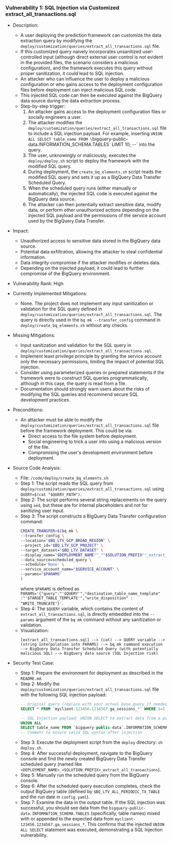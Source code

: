 ### Vulnerability 1: SQL Injection via Customized extract_all_transactions.sql

- Description:
    - A user deploying the prediction framework can customize the data extraction query by modifying the `deploy/customization/queries/extract_all_transactions.sql` file.
    - If this customized query naively incorporates unsanitized user-controlled input (although direct external user control is not evident in the provided files, the scenario considers a malicious configuration), and the framework executes this query without proper sanitization, it could lead to SQL injection.
    - An attacker who can influence the user to deploy a malicious configuration or who gains access to the deployment configuration files before deployment can inject malicious SQL code.
    - This injected SQL code can then be executed against the BigQuery data source during the data extraction process.
    - Step-by-step trigger:
        1. An attacker gains access to the deployment configuration files or socially engineers a user.
        2. The attacker modifies the `deploy/customization/queries/extract_all_transactions.sql` file to include a SQL injection payload. For example, inserting `UNION ALL SELECT table_name FROM \`bigquery-public-data.INFORMATION_SCHEMA.TABLES\` LIMIT 10; --` into the query.
        3. The user, unknowingly or maliciously, executes the `deploy/deploy.sh` script to deploy the framework with the modified SQL query.
        4. During deployment, the `create_bq_elements.sh` script reads the modified SQL query and sets it up as a BigQuery Data Transfer Scheduled Query.
        5. When the scheduled query runs (either manually or automatically), the injected SQL code is executed against the BigQuery data source.
        6. The attacker can then potentially extract sensitive data, modify data, or perform other unauthorized actions depending on the injected SQL payload and the permissions of the service account used by the BigQuery Data Transfer.

- Impact:
    - Unauthorized access to sensitive data stored in the BigQuery data source.
    - Potential data exfiltration, allowing the attacker to steal confidential information.
    - Data integrity compromise if the attacker modifies or deletes data.
    - Depending on the injected payload, it could lead to further compromise of the BigQuery environment.

- Vulnerability Rank: High

- Currently Implemented Mitigations:
    - None. The project does not implement any input sanitization or validation for the SQL query defined in `deploy/customization/queries/extract_all_transactions.sql`. The query is directly used in the `bq mk --transfer_config` command in `deploy/create_bq_elements.sh` without any checks.

- Missing Mitigations:
    - Input sanitization and validation for the SQL query in `deploy/customization/queries/extract_all_transactions.sql`.
    - Implement least privilege principle by granting the service account only the necessary permissions, limiting the impact of potential SQL injection.
    - Consider using parameterized queries or prepared statements if the framework were to construct SQL queries programmatically, although in this case, the query is read from a file.
    - Documentation should strongly warn users about the risks of modifying the SQL queries and recommend secure SQL development practices.

- Preconditions:
    - An attacker must be able to modify the `deploy/customization/queries/extract_all_transactions.sql` file before the framework deployment. This could be via:
        - Direct access to the file system before deployment.
        - Social engineering to trick a user into using a malicious version of the file.
        - Compromising the user's development environment before deployment.

- Source Code Analysis:
    - File: `/code/deploy/create_bq_elements.sh`
    - Step 1: The script reads the SQL query from `deploy/customization/queries/extract_all_transactions.sql` using `QUERY=$(cat "$QUERY_PATH")`.
    - Step 2: The script performs several string replacements on the query using `sed`, but these are for internal placeholders and not for sanitizing user input.
    - Step 3: The script constructs a BigQuery Data Transfer configuration command:
      ```bash
      CREATE_TRANSFER=$(bq mk \
      --transfer_config \
      --location="$BQ_LTV_GCP_BROAD_REGION" \
      --project_id="$BQ_LTV_GCP_PROJECT" \
      --target_dataset="$BQ_LTV_DATASET" \
      --display_name="$DEPLOYMENT_NAME""_""$SOLUTION_PREFIX""_extract_all_transactions" \
      --data_source=scheduled_query \
      --schedule='None' \
      --service_account_name="$SERVICE_ACCOUNT" \
      --params="$PARAMS"
      )
      ```
      where `$PARAMS` is defined as `PARAMS='{"query":"'$QUERY'","destination_table_name_template" :"'$TARGET_TABLE_TEMPLATE'","write_disposition" : "WRITE_TRUNCATE"}'`.
    - Step 4: The `$QUERY` variable, which contains the content of `extract_all_transactions.sql`, is directly embedded into the `--params` argument of the `bq mk` command without any sanitization or validation.
    - Visualization:
      ```
      [extract_all_transactions.sql] --> (cat) --> QUERY variable --> (string interpolation into PARAMS) --> bq mk command execution --> BigQuery Data Transfer Scheduled Query (with potentially malicious SQL) --> BigQuery data source (SQL Injection risk)
      ```

- Security Test Case:
    - Step 1: Prepare the environment for deployment as described in the `README.md`.
    - Step 2: Modify the `deploy/customization/queries/extract_all_transactions.sql` file with the following SQL injection payload:
      ```sql
      -- Original query (replace with your actual base query if needed)
      SELECT * FROM `myclient-123456.1234567.ga_sessions_*` WHERE 1=1

      -- SQL Injection payload: UNION SELECT to extract data from a public dataset
      UNION ALL
      SELECT table_name FROM `bigquery-public-data`.INFORMATION_SCHEMA.TABLES LIMIT 10;
      -- Comment to ensure valid SQL syntax after injection
      ```
    - Step 3: Execute the deployment script from the `deploy` directory: `sh deploy.sh`.
    - Step 4: After successful deployment, navigate to the BigQuery console and find the newly created BigQuery Data Transfer scheduled query (named like `<DEPLOYMENT_NAME>_<SOLUTION_PREFIX>_extract_all_transactions`).
    - Step 5: Manually run the scheduled query from the BigQuery console.
    - Step 6: After the scheduled query execution completes, check the output BigQuery table (defined by `$BQ_LTV_ALL_PERIODIC_TX_TABLE` and the run date in `config.yaml`).
    - Step 7: Examine the data in the output table. If the SQL injection was successful, you should see data from the `bigquery-public-data.INFORMATION_SCHEMA.TABLES` (specifically, table names) mixed with or appended to the expected data from `myclient-123456.1234567.ga_sessions_*`. This confirms that the injected `UNION ALL SELECT` statement was executed, demonstrating a SQL Injection vulnerability.